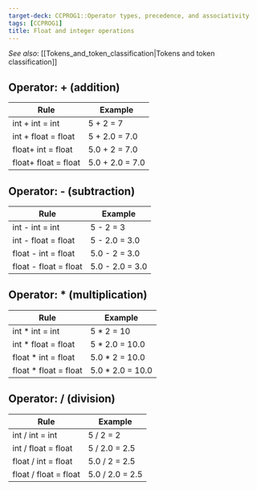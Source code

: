 ```yaml
---
target-deck: CCPROG1::Operator types, precedence, and associativity
tags: [CCPROG1]
title: Float and integer operations
---
```


*See also*: [[Tokens_and_token_classification|Tokens and token classification]]

## Operator: + (addition)

|**Rule**|**Example**|
|---|---|
|int + int = int|5 + 2 = 7|
|int + float = float|5 + 2.0 = 7.0|
|float+ int = float|5.0 + 2 = 7.0|
|float+ float = float|5.0 + 2.0 = 7.0|

<!--ID: 1694694364128-->

## Operator: - (subtraction)

|**Rule**|**Example**|
|---|---|
|int - int = int|5 - 2 = 3|
|int - float = float|5 - 2.0 = 3.0|
|float - int = float|5.0 - 2 = 3.0|
|float - float = float|5.0 - 2.0 = 3.0|

<!--ID: 1694694364132-->

## Operator: * (multiplication)

|**Rule**|**Example**|
|---|---|
|int * int = int|5 * 2 = 10|
|int * float = float|5 * 2.0 = 10.0|
|float * int = float|5.0 * 2 = 10.0|
|float * float = float|5.0 * 2.0 = 10.0|

<!--ID: 1694694364135-->

## Operator: / (division)

|**Rule**|**Example**|
|---|---|
|int / int = int|5 / 2 = 2|
|int / float = float|5 / 2.0 = 2.5|
|float / int = float|5.0 / 2 = 2.5|
|float / float = float|5.0 / 2.0 = 2.5|

<!--ID: 1694694364138-->
